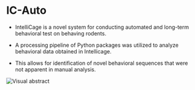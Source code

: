 # IC-Auto

* IntelliCage is a novel system for conducting automated and long-term behavioral test on behaving rodents.

* A processing pipeline of Python packages was utilized to analyze behavioral data obtained in Intellicage.

* This allows for identification of novel behavioral sequences that were not apparent in manual analysis.

![Visual abstract](https://github.com/AHEsmaeili/IC-Auto/VA.tif "Visual Abstract")
